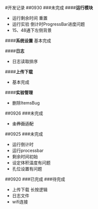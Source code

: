 #开发记录
##0930
###未完成
####**运行模块**
* 运行剩余时间 重置
* 运行实验 倒计时ProgressBar进度问题
* 15、48通下左侧背景

####**系统设置**
基本完成

####**日志**
* 日志读取排序

####**上传下载**
* 基本完成

####**实验管理**
* 删除ItemsBug


##0926
###未完成
* ~~主界面适配~~

##0925
###未完成
* 运行倒计时
* 运行processbar
* 剩余时间初始
* 设定体积温度有问题
* 孔位设置有问题

##0920
###已完成
###待完成
* 上传下载 长按逻辑
* 日志文件
* wifi连接

 
